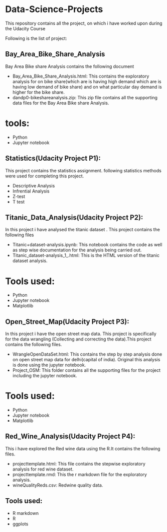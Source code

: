 # Data-Science-Projects
This repository contains all the project, on which i have worked upon during the Udacity Course


Following is the list of project:

## Bay_Area_Bike_Share_Analysis
Bay Area Bike share Analysis contains the following document
* Bay_Area_Bike_Share_Analysis.html: This contains the exploratory analysis for on bike share(which are is having high demand
which are is having low demand of bike share) and on what particular day demand is higher for the bike share.
* dandp0-bikeshareanalysis.zip: This zip file contains all the supporting data files for the Bay Area Bike share Analysis.

# tools:
* Python
* Jupyter notebook

## Statistics(Udacity Project P1):
This project contains the statistics assignment. following statistics methods were used for completing this project.

* Descriptive Analysis
* Infrential Analysis
* Z-test
* T test

## Titanic_Data_Analysis(Udacity Project P2):
In this project i have analysed the titanic dataset . This project contains the following files
* Titanic+dataset-analysis.ipynb: This notebook contains the code as well as step wise documentation for the analysis being
carried out.
* Titanic_dataset-analysis_1_.html: This is the HTML version of the titanic dataset analysis.

# Tools used:
* Python
* Jupyter notebook
* Matplotlib

## Open_Street_Map(Udacity Project P3):
In this project i have the open street map data. This project is specifically for the data wrangling (Collecting and correcting
the data).This project contains the following files.
* WrangleOpenDataSet.html: This contains the step by step analysis done on open street map data for delhi(capital of india).
Original this analysis is done using the jupyter notebook.
* Project_OSM: This folder contains all the supporting files for the project including the jupyter notebook.

# Tools used:
* Python
* Jupyter notebook
* Matplotlib

## Red_Wine_Analysis(Udacity Project P4):
This i have explored the Red wine data using the R.It contains the following files.

* projecttemplate.html: This file contains the stepwise exploratory analysis for red wine dataset.
* projecttemplate.rmd: This the r markdown file for the exploratory analysis.
* wineQualityReds.csv: Redwine quality data.

## Tools used:
* R markdown
* R
* ggplots

